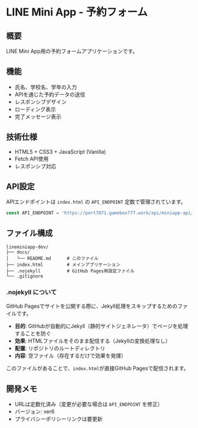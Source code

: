 # LINE Mini App - 予約フォーム

## 概要
LINE Mini App用の予約フォームアプリケーションです。

## 機能
- 氏名、学校名、学年の入力
- APIを通じた予約データの送信
- レスポンシブデザイン
- ローディング表示
- 完了メッセージ表示

## 技術仕様
- HTML5 + CSS3 + JavaScript (Vanilla)
- Fetch API使用
- レスポンシブ対応

## API設定
APIエンドポイントは `index.html` の `API_ENDPOINT` 定数で管理されています。

```javascript
const API_ENDPOINT = 'https://port7071.gamebox777.work/api/miniapp-api/reservations';
```

## ファイル構成
```
lineminiapp-dev/
├── docs/
│   └── README.md      # このファイル
├── index.html         # メインアプリケーション
├── .nojekyll          # GitHub Pages用設定ファイル
└── .gitignore
```

### .nojekyll について
GitHub Pagesでサイトを公開する際に、Jekyll処理をスキップするためのファイルです。

- **目的**: GitHubが自動的にJekyll（静的サイトジェネレータ）でページを処理することを防ぐ
- **効果**: HTMLファイルをそのまま配信する（Jekyllの変換処理なし）
- **配置**: リポジトリのルートディレクトリ
- **内容**: 空ファイル（存在するだけで効果を発揮）

このファイルがあることで、`index.html`が直接GitHub Pagesで配信されます。

## 開発メモ
- URLは定数化済み（変更が必要な場合は `API_ENDPOINT` を修正）
- バージョン: ver6
- プライバシーポリシーリンクは要更新 